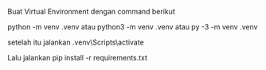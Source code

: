 Buat Virtual Environment dengan command berikut

python -m venv .venv 
atau
python3 -m venv .venv
atau py -3 -m venv .venv

setelah itu jalankan 
.venv\Scripts\activate

Lalu jalankan 
pip install -r requirements.txt